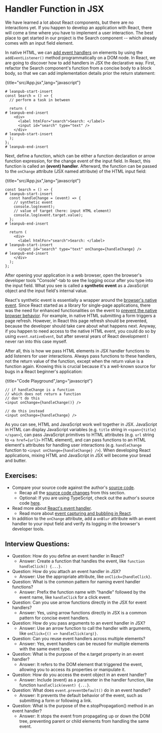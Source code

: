 # Handler Function in JSX

We have learned a lot about React components, but there are no interactions yet. If you happen to develop an application with React, there will come a time where you have to implement a user interaction. The best place to get started in our project is the Search component -- which already comes with an input field element.

In native HTML, we can [add event handlers](https://mzl.la/2ZbTcYZ) on elements by using the `addEventListener()` method programmatically on a DOM node. In React, we are going to discover how to add handlers in JSX the declarative way. First, refactor the Search component's function from a concise body to a block body, so that we can add implementation details prior the return statement:

{title="src/App.jsx",lang="javascript"}
~~~~~~~
# leanpub-start-insert
const Search = () => {
  // perform a task in between

  return (
# leanpub-end-insert
    <div>
      <label htmlFor="search">Search: </label>
      <input id="search" type="text" />
    </div>
# leanpub-start-insert
  );
};
# leanpub-end-insert
~~~~~~~

Next, define a function, which can be either a function declaration or arrow function expression, for the change event of the input field. In React, this function is called an **(event) handler**. Afterward, the function can be passed to the `onChange` attribute (JSX named attribute) of the HTML input field:

{title="src/App.jsx",lang="javascript"}
~~~~~~~
const Search = () => {
# leanpub-start-insert
  const handleChange = (event) => {
    // synthetic event
    console.log(event);
    // value of target (here: input HTML element)
    console.log(event.target.value);
  };
# leanpub-end-insert

  return (
    <div>
      <label htmlFor="search">Search: </label>
# leanpub-start-insert
      <input id="search" type="text" onChange={handleChange} />
# leanpub-end-insert
    </div>
  );
};
~~~~~~~

After opening your application in a web browser, open the browser's developer tools "Console"-tab to see the logging occur after you type into the input field. What you see is called a **synthetic event** as a JavaScript object and the input field's internal value.

React's synthetic event is essentially a wrapper around the [browser's native event](https://mzl.la/30Dk8kt). Since React started as a library for single-page applications, there was the need for enhanced functionalities on the event to [prevent the native browser behavior](https://www.robinwieruch.de/react-preventdefault/). For example, in native HTML submitting a form triggers a page refresh. However, in React this page refresh should be prevented, because the developer should take care about what happens next. Anyway, if you happen to need access to the native HTML event, you could do so by using `event.nativeEvent`, but after several years of React development I never ran into this case myself.

After all, this is how we pass HTML elements in JSX handler functions to add listeners for user interactions. Always pass functions to these handlers, not the return value of the function, except when the return value is a function again. Knowing this is crucial because it's a well-known source for bugs in a React beginner's application:

{title="Code Playground",lang="javascript"}
~~~~~~~
// if handleChange is a function
// which does not return a function
// don't do this
<input onChange={handleChange()} />

// do this instead
<input onChange={handleChange} />
~~~~~~~

As you can see, HTML and JavaScript work well together in JSX. JavaScript in HTML can display JavaScript variables (e.g. `title` string in `<span>{title}</span>`), can pass JavaScript primitives to HTML attributes (e.g. `url` string to `<a href={url}>` HTML element), and can pass functions to an HTML element's attributes for handling user interactions (e.g. `handleChange` function to `<input onChange={handleChange} />`). When developing React applications, mixing HTML and JavaScript in JSX will become your bread and butter.

## Exercises:

* Compare your source code against the author's [source code](https://tinyurl.com/2uamttzd).
  * Recap all the [source code changes](https://tinyurl.com/yc5fa5v7) from this section.
  * Optional: If you are using TypeScript, check out the author's source code [here](https://bit.ly/3UrYARS).
* Read more about [React's event handler](https://www.robinwieruch.de/react-event-handler/).
  * Read more about [event capturing and bubbling in React](https://www.robinwieruch.de/react-event-bubbling-capturing/).
* In addition to the `onChange` attribute, add a `onBlur` attribute with an event handler to your input field and verify its logging in the browser's developer tools.

## Interview Questions:

* Question: How do you define an event handler in React?
  * Answer: Create a function that handles the event, like `function handleClick() {...}`.
* Question: How do you attach an event handler in JSX?
  * Answer: Use the appropriate attribute, like `onClick={handleClick}`.
* Question: What is the common pattern for naming event handler functions?
  * Answer: Prefix the function name with "handle" followed by the event name, like `handleClick` for a click event.
* Question: Can you use arrow functions directly in the JSX for event handlers?
  * Answer: Yes, using arrow functions directly in JSX is a common pattern for concise event handlers.
* Question: How do you pass arguments to an event handler in JSX?
  * Answer: Use an arrow function to call the handler with arguments, like `onClick={() => handleClick(arg)}`.
* Question: Can you reuse event handlers across multiple elements?
  * Answer: Yes, event handlers can be reused for multiple elements with the same event type.
* Question: What is the purpose of the e.target property in an event handler?
  * Answer: It refers to the DOM element that triggered the event, allowing you to access its properties or manipulate it.
* Question: How do you access the event object in an event handler?
  * Answer: Include (event) as a parameter in the handler function, like function `handleClick(event) {...}`.
* Question: What does `event.preventDefault()` do in an event handler?
  * Answer: It prevents the default behavior of the event, such as submitting a form or following a link.
* Question: What is the purpose of the e.stopPropagation() method in an event handler?
  * Answer: It stops the event from propagating up or down the DOM tree, preventing parent or child elements from handling the same event.